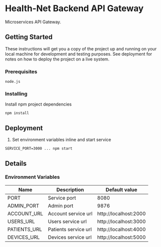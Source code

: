# Health-Net Backend API Gateway

Microservices API Gateway.

## Getting Started

These instructions will get you a copy of the project up and running on your local machine for development and testing purposes. See deployment for notes on how to deploy the project on a live system.

### Prerequisites

```
node.js
```

### Installing

Install npm project dependencies
```
npm install
```

## Deployment

1. Set environment variables inline and start service
```
SERVICE_PORT=3000 ... npm start
```

## Details
### Environment Variables
| Name          | Description                     | Default value                                    |
|---------------|---------------------------------|--------------------------------------------------|
| PORT     | Service port                    | 8080                                             |
| ADMIN_PORT    | Admin port                      | 9876 |
| ACCOUNT_URL | Account service url | http://localhost:2000 |
| USERS_URL | Users service url | http://localhost:3000 |
| PATIENTS_URL | Patients service url | http://localhost:4000 |
| DEVICES_URL | Devices service url | http://localhost:5000 |
